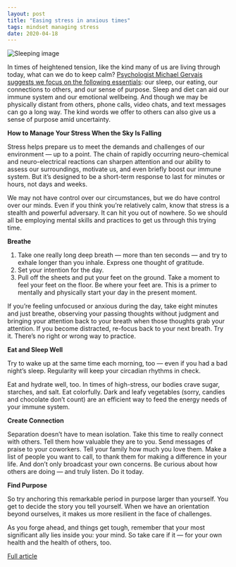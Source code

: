```yaml
---
layout: post
title: "Easing stress in anxious times"
tags: mindset managing stress
date: 2020-04-18
---
```


![Sleeping image](https://media-exp1.licdn.com/dms/image/C561AAQHPqBxLghQjaA/storylineheaderimage-shrink_600_366/0?e=1587312000&v=beta&t=mqMwQR__ewMXGx_FDU3f7QxaqH2807lilySDNLkTJvk)

In times of heightened tension, like the kind many of us are living through today, what can we do to 
keep calm? 
[Psychologist Michael Gervais suggests we focus on the following essentials](https://hbr.org/2020/04/how-to-manage-your-stress-when-the-sky-is-falling): 
our sleep, our eating, our connections to others, and our sense of purpose. Sleep and diet can aid 
our immune system and our emotional wellbeing. And though we may be physically distant from others, 
phone calls, video chats, and text messages can go a long way. The kind words we offer to others can 
also give us a sense of purpose amid uncertainty.

**How to Manage Your Stress When the Sky Is Falling**

Stress helps prepare us to meet the demands and challenges of our environment — up to a point. The chain 
of rapidly occurring neuro-chemical and neuro-electrical reactions can sharpen attention and our ability 
to assess our surroundings, motivate us, and even briefly boost our immune system. But it’s designed to 
be a short-term response to last for minutes or hours, not days and weeks.

We may not have control over our circumstances, but we do have control over our minds. Even if you think 
you’re relatively calm, know that stress is a stealth and powerful adversary. It can hit you out of 
nowhere. So we should all be employing mental skills and practices to get us through this trying time.

**Breathe**
1. Take one really long deep breath — more than ten seconds — and try to exhale longer than you inhale. Express 
one thought of gratitude.
2. Set your intention for the day.
3. Pull off the sheets and put your feet on the ground. Take a moment to feel your feet on the floor. Be where 
your feet are. This is a primer to mentally and physically start your day in the present moment.

If you’re feeling unfocused or anxious during the day, take eight minutes and just breathe, observing your 
passing thoughts without judgment and bringing your attention back to your breath when those thoughts grab 
your attention. If you become distracted, re-focus back to your next breath. Try it. There’s no right or 
wrong way to practice.

**Eat and Sleep Well**

Try to wake up at the same time each morning, too — even if you had a bad night’s sleep. Regularity will 
keep your circadian rhythms in check.

Eat and hydrate well, too. In times of high-stress, our bodies crave sugar, starches, and salt. Eat 
colorfully. Dark and leafy vegetables (sorry, candies and chocolate don’t count) are an efficient way 
to feed the energy needs of your immune system.

**Create Connection**

Separation doesn’t have to mean isolation. Take this time to really connect with others. Tell them how 
valuable they are to you. Send messages of praise to your coworkers. Tell your family how much you love 
them. Make a list of people you want to call, to thank them for making a difference in your life. And 
don’t only broadcast your own concerns. Be curious about how others are doing — and truly listen. 
Do it today.

**Find Purpose**

So try anchoring this remarkable period in purpose larger than yourself. You get to decide 
the story you tell yourself. When we have an orientation beyond ourselves, it makes us more 
resilient in the face of challenges.

As you forge ahead, and things get tough, remember that your most significant ally lies inside 
you: your mind. So take care if it — for your own health and the health of others, too.

[Full article](https://www.linkedin.com/feed/news/easing-stress-in-anxious-times-4805524/)
